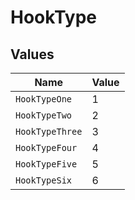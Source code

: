 # HookType


## Values

| Name            | Value           |
| --------------- | --------------- |
| `HookTypeOne`   | 1               |
| `HookTypeTwo`   | 2               |
| `HookTypeThree` | 3               |
| `HookTypeFour`  | 4               |
| `HookTypeFive`  | 5               |
| `HookTypeSix`   | 6               |